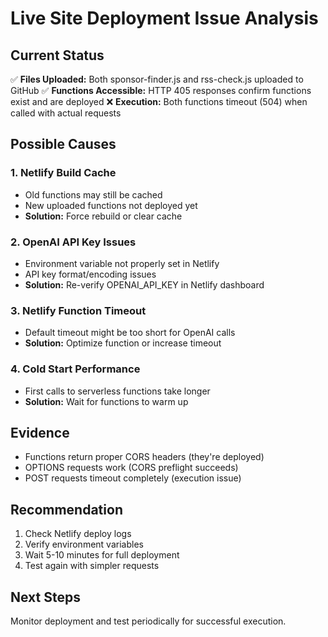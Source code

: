 # Live Site Deployment Issue Analysis

## Current Status
✅ **Files Uploaded:** Both sponsor-finder.js and rss-check.js uploaded to GitHub
✅ **Functions Accessible:** HTTP 405 responses confirm functions exist and are deployed
❌ **Execution:** Both functions timeout (504) when called with actual requests

## Possible Causes

### 1. Netlify Build Cache
- Old functions may still be cached
- New uploaded functions not deployed yet
- **Solution:** Force rebuild or clear cache

### 2. OpenAI API Key Issues
- Environment variable not properly set in Netlify
- API key format/encoding issues
- **Solution:** Re-verify OPENAI_API_KEY in Netlify dashboard

### 3. Netlify Function Timeout
- Default timeout might be too short for OpenAI calls
- **Solution:** Optimize function or increase timeout

### 4. Cold Start Performance
- First calls to serverless functions take longer
- **Solution:** Wait for functions to warm up

## Evidence
- Functions return proper CORS headers (they're deployed)
- OPTIONS requests work (CORS preflight succeeds)
- POST requests timeout completely (execution issue)

## Recommendation
1. Check Netlify deploy logs
2. Verify environment variables
3. Wait 5-10 minutes for full deployment
4. Test again with simpler requests

## Next Steps
Monitor deployment and test periodically for successful execution.